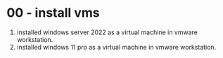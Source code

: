 # 00 - install vms 
1. installed windows server 2022 as a virtual machine in vmware workstation. 
2.  installed windows 11 pro as a virtual machine in vmware workstation. 
